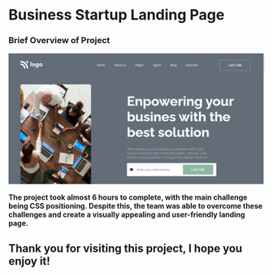 # Business Startup Landing Page

### Brief Overview of Project

![Test Image 1](./thumbnail.png)

**The project took almost 6 hours to complete, with the main challenge being CSS positioning. Despite this, the team was able to overcome these challenges and create a visually appealing and user-friendly landing page.**

## Thank you for visiting this project, I hope you enjoy it!
